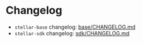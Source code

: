 # Changelog

* `stellar-base` changelog: [base/CHANGELOG.md](https://github.com/astroband/ruby-stellar-sdk/blob/main/base/CHANGELOG.md)
* `stellar-sdk` changelog: [sdk/CHANGELOG.md](https://github.com/astroband/ruby-stellar-sdk/blob/main/sdk/CHANGELOG.md)
